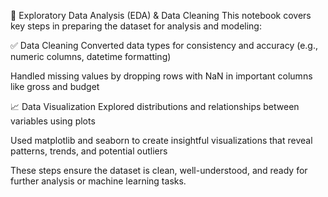 🧹 Exploratory Data Analysis (EDA) & Data Cleaning
This notebook covers key steps in preparing the dataset for analysis and modeling:

✅ Data Cleaning
Converted data types for consistency and accuracy (e.g., numeric columns, datetime formatting)

Handled missing values by dropping rows with NaN in important columns like gross and budget

📈 Data Visualization
Explored distributions and relationships between variables using plots

Used matplotlib and seaborn to create insightful visualizations that reveal patterns, trends, and potential outliers

These steps ensure the dataset is clean, well-understood, and ready for further analysis or machine learning tasks.